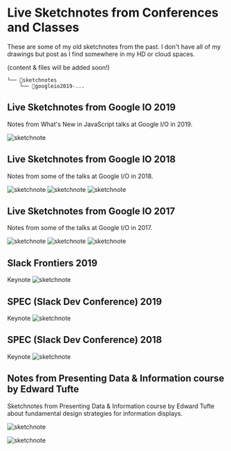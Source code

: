 # Live Sketchnotes from Conferences and Classes

These are some of my old sketchnotes from the past. I don't have all of my drawings but post as I find somewhere in my HD or cloud spaces.

(content & files will be added soon!)

```
└── 📁sketchnotes  
    └── 📄googleio2019-...

```
## Live Sketchnotes from Google IO 2019

Notes from What's New in JavaScript talks at Google I/O in 2019.

![sketchnote](https://github.com/girliemac/a-picture-is-worth-a-1000-words/blob/main/sketchnotes/googleio2019-js.png?raw=true)

## Live Sketchnotes from Google IO 2018

Notes from some of the talks at Google I/O in 2018.

![sketchnote](https://github.com/girliemac/a-picture-is-worth-a-1000-words/blob/main/sketchnotes/googleio2018-keynote.png?raw=true)
![sketchnote](https://github.com/girliemac/a-picture-is-worth-a-1000-words/blob/main/sketchnotes/googleio2018-devtools.png?raw=true)
![sketchnote](https://github.com/girliemac/a-picture-is-worth-a-1000-words/blob/main/sketchnotes/googleio2018-tensorflow.png?raw=true)

## Live Sketchnotes from Google IO 2017

Notes from some of the talks at Google I/O in 2017.

![sketchnote](https://github.com/girliemac/a-picture-is-worth-a-1000-words/blob/main/sketchnotes/googleio2017-devtools.jpg?raw=true)
![sketchnote](https://github.com/girliemac/a-picture-is-worth-a-1000-words/blob/main/sketchnotes/googleio2017-amppwa.jpg?raw=true)
![sketchnote](https://github.com/girliemac/a-picture-is-worth-a-1000-words/blob/main/sketchnotes/googleio2017-webcomponents.jpg?raw=true)

## Slack Frontiers 2019

Keynote
![sketchnote](https://github.com/girliemac/a-picture-is-worth-a-1000-words/blob/main/sketchnotes/slack-frontiers-2019.png?raw=true)

## SPEC (Slack Dev Conference) 2019

Keynote
![sketchnote](https://github.com/girliemac/a-picture-is-worth-a-1000-words/blob/main/sketchnotes/spec2019-keynote.png?raw=true)

## SPEC (Slack Dev Conference) 2018

Keynote
![sketchnote](https://github.com/girliemac/a-picture-is-worth-a-1000-words/blob/main/sketchnotes/spec2018-keynote.png?raw=true)

## Notes from Presenting Data & Information course by Edward Tufte

Sketchnotes from Presenting Data & Information course by Edward Tufte about fundamental design strategies for information displays.

![sketchnote](https://github.com/girliemac/a-picture-is-worth-a-1000-words/blob/main/sketchnotes/data-and-info-01.png?raw=true)

![sketchnote](https://github.com/girliemac/a-picture-is-worth-a-1000-words/blob/main/sketchnotes/data-and-info-02.png?raw=true)


